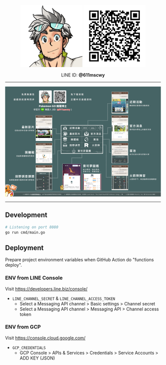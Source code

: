 <p align="center">
<img width="200" height="200" src="./doc/logo.png">
<img width="200" height="200" src="./doc/qrcode.png">
</p>

<p align="center">
LINE ID: <strong>@611mscwy</strong>
</p>

---

<p align="center">
<img src="./doc/features.png">
</p>

---

## Development

```sh
# Listening on port 8080
go run cmd/main.go
```

## Deployment

Prepare project environment variables when GitHub Action do "functions deploy".

### ENV from LINE Console

Visit https://developers.line.biz/console/

* `LINE_CHANNEL_SECRET` & `LINE_CHANNEL_ACCESS_TOKEN`
    * Select a Messaging API channel > Basic settings > Channel secret
    * Select a Messaging API channel > Messaging API > Channel access token

### ENV from GCP

Visit https://console.cloud.google.com/

* `GCP_CREDENTIALS`
    * GCP Console > APIs & Services > Credentials > Service Accounts > ADD KEY (JSON)
